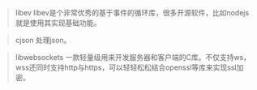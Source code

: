 >libev  libev是个非常优秀的基于事件的循环库，很多开源软件，比如nodejs就是使用其实现基础功能。

>cjson 处理json。

>libwebsockets 一款轻量级用来开发服务器和客户端的C库。不仅支持ws，wss还同时支持http与https，可以轻轻松松结合openssl等库来实现ssl加密。